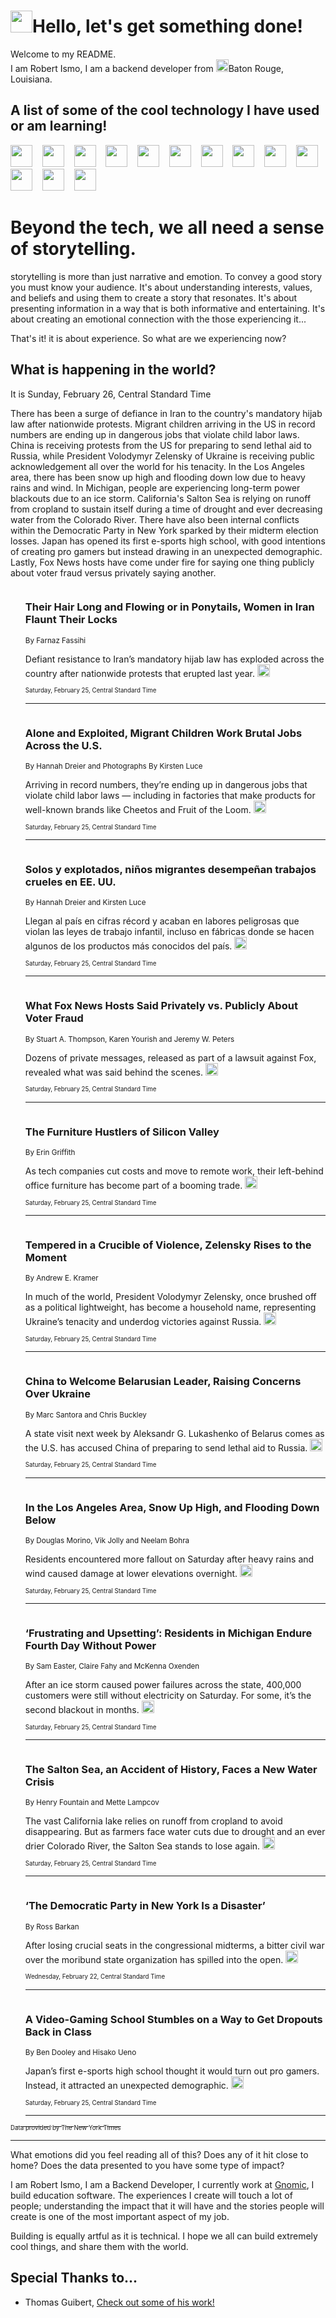 <h1><img src="https://emojis.slackmojis.com/emojis/images/1643514375/3493/hot-coffee.gif?1643514375" width="35"/>Hello, let's get something done!</h1>

<p>Welcome to my README.<br/>
I am Robert Ismo, I am a backend developer from <img src="https://emojis.slackmojis.com/emojis/images/1638395689/50435/moulin_rouge.png?1638395689" width="20"/>Baton Rouge, Louisiana.</p>
<h2>A list of some of the cool technology I have used or am learning!</h2>
<p>
<img src="https://emojis.slackmojis.com/emojis/images/1643516091/21142/meow_bongotap.gif?1643516091" width="35" alt="">
<img src="https://img.shields.io/badge/Favorite%20Frontend%20Framework-SvelteKit-f83903" alt="">
<img src="https://img.shields.io/badge/Second%20Favorite-Vue-40b581" alt="">
<img src="https://img.shields.io/badge/Most%20Used%20Runtime-Nodejs-78b061" alt="">
<img src="https://emojis.slackmojis.com/emojis/images/1643517416/34482/fire.gif?1643517416" width="35" alt="">
<img src="https://img.shields.io/badge/Javascript%20But%20Better-Typescript-0078ca" alt="">
<img src="https://img.shields.io/badge/Favorite%20Language-Elixir-3e244d" alt="">
<img src="https://img.shields.io/badge/Containerize%20Everything-Docker-6ac9ef" alt="">
<img src="https://emojis.slackmojis.com/emojis/images/1643514596/5999/meow_party.gif?1643514596" width="35" alt="">
<img src="https://img.shields.io/badge/API%20Love%20Language-Graphql-de32a5" alt="">
<img src="https://img.shields.io/badge/Our%20Favorite%20Version%20Controller-Git-e94f33" alt="">
<img src="https://img.shields.io/badge/Favorite%20Database-Redis-d42d1d" alt="">
<img src="https://emojis.slackmojis.com/emojis/images/1643514559/5584/deployparrot.gif?1643514559" width="35" alt="">
<img src="https://img.shields.io/badge/Container%20Interstate-RabbitMQ-f66200" alt="">
<img src="https://img.shields.io/badge/Gotta%20Learn-Kubernetes-316adf" alt="">
<img src="https://img.shields.io/badge/Really%20Mature%20Now-WASM-654fef" alt="">
<img src="https://emojis.slackmojis.com/emojis/images/1666642497/61942/dance_vibe.gif?1666642497" width="35" alt="">
<img src="https://img.shields.io/badge/For%20My%20M1-ARM64-657d96" alt="">
<img src="https://img.shields.io/badge/Loving%20This%20So%20Much-TailwindCSS-17bcb5" alt="">
<img src="https://img.shields.io/badge/Cool%20Build%20Tool-Vite-f9cb24" alt="">
<img src="https://emojis.slackmojis.com/emojis/images/1669231376/62819/working-on-it.gif?1669231376" width="35" alt="">
<img src="https://img.shields.io/badge/Fun%20and%20Easy%20Database-MongoDB-5f8c49" alt="">
<img src="https://img.shields.io/badge/JS%20Life%20Support-NPM-c73737" alt="">
<img src="https://img.shields.io/badge/I%20Liked%20It-DynamoDB-0073b9" alt="">
<img src="https://emojis.slackmojis.com/emojis/images/1643514045/46/question.gif?1643514045" width="35" alt="">
<img src="https://img.shields.io/badge/cool-React-60d6f9" alt="">
<img src="https://img.shields.io/badge/Future%20Big%20Project-Lambda-f37e00" alt="">
<img src="https://img.shields.io/badge/NPM%20But%20Better-PNPM-f1aa07" alt="">
<img src="https://emojis.slackmojis.com/emojis/images/1643514943/9662/fbwow.gif?1643514943" width="35" alt="">
<img src="https://img.shields.io/badge/First%20Language-C-662079" alt="">
<img src="https://img.shields.io/badge/Where%20I%20Deploy%20Frontend-Vercel-000000" alt="">
<img src="https://img.shields.io/badge/Who%20Does%20not%20Want%20an%20App-Swift-f9492a" alt="">
<img src="https://emojis.slackmojis.com/emojis/images/1643514058/151/javascript.png?1643514058" width="35" alt="">
<img src="https://img.shields.io/badge/cool-Python-fbd542" alt="">
<img src="https://img.shields.io/badge/Favorite%20Something-Stripe-656cdc" alt="">
<img src="https://img.shields.io/badge/Of%20Course-HTML5-ed6327" alt="">
<img src="https://emojis.slackmojis.com/emojis/images/1660415405/60731/bomb.gif?1660415405" width="35" alt="">
<img src="https://img.shields.io/badge/hate-CSS-2964ec" alt="">
<img src="https://img.shields.io/badge/Learning-CircleCI-141215" alt="">
<img src="https://img.shields.io/badge/Learning-Rust-fbbb3b" alt="">
<img src="https://emojis.slackmojis.com/emojis/images/1660415397/60712/writing-hand.gif?1660415397" width="35" alt="">
<img src="https://img.shields.io/badge/Dev%20Browser%20of%20Choice-Firefox-cc4e26" alt="">
<img src="https://img.shields.io/badge/Recoverying%20From%20Windows-UNIX-1781e3" alt="">
<img src="https://img.shields.io/badge/LOVE-LogSeq-90c1c2" alt="">
<img src="https://emojis.slackmojis.com/emojis/images/1643514066/223/kirby.gif?1643514066" width="35" alt="">
<img src="https://img.shields.io/badge/Daily%20Driver-MacOS-e6e6e8" alt="">
<img src="https://img.shields.io/badge/Git%20Server-Github-000000" alt="">
<img src="https://img.shields.io/badge/enjoyable-EC2-f17428" alt="">
<img src="https://emojis.slackmojis.com/emojis/images/1643514239/2069/excited.gif?1643514239" width="35" alt="">
</p>
<h1>Beyond the tech, we all need a sense of storytelling.</h1>
<p>storytelling is more than just narrative and emotion. To convey a good story you must know your audience. It's about understanding interests, values, and beliefs and using them to create a story that resonates. It's about presenting information in a way that is both informative and entertaining. It's about creating an emotional connection with the those experiencing it...</p>
<p>That's it! it is about experience. So what are we experiencing now?</p>
<h2>What is happening in the world?</h2>
<p>It is Sunday, February 26, Central Standard Time</p>
<p>
There has been a surge of defiance in Iran to the country&#39;s mandatory hijab law after nationwide protests. Migrant children arriving in the US in record numbers are ending up in dangerous jobs that violate child labor laws. China is receiving protests from the US for preparing to send lethal aid to Russia, while President Volodymyr Zelensky of Ukraine is receiving public acknowledgement all over the world for his tenacity. In the Los Angeles area, there has been snow up high and flooding down low due to heavy rains and wind. In Michigan, people are experiencing long-term power blackouts due to an ice storm. California&#39;s Salton Sea is relying on runoff from cropland to sustain itself during a time of drought and ever decreasing water from the Colorado River. There have also been internal conflicts within the Democratic Party in New York sparked by their midterm election losses. Japan has opened its first e-sports high school, with good intentions of creating pro gamers but instead drawing in an unexpected demographic. Lastly, Fox News hosts have come under fire for saying one thing publicly about voter fraud versus privately saying another.</p>
<ol>
<img src="https://img.shields.io/badge/-world-blue" alt="">
<h3>Their Hair Long and Flowing or in Ponytails, Women in Iran Flaunt Their Locks</h3>
<sub>By Farnaz Fassihi</sub>
<p>Defiant resistance to Iran’s mandatory hijab law has exploded across the country after nationwide protests that erupted last year.  <a href="https://nyti.ms/41sD8Nq"><img src="https://developer.nytimes.com/files/poweredby_nytimes_30b.png?v=1583354208352" height="20"></a></p>
<sub><sub>Saturday, February 25, Central Standard Time</sub></sub>
<hr/>
<img src="https://img.shields.io/badge/-us-blue" alt="">
<h3>Alone and Exploited, Migrant Children Work Brutal Jobs Across the U.S.</h3>
<sub>By Hannah Dreier and Photographs By Kirsten Luce</sub>
<p>Arriving in record numbers, they’re ending up in dangerous jobs that violate child labor laws — including in factories that make products for well-known brands like Cheetos and Fruit of the Loom.  <a href="https://nyti.ms/3IPNJd9"><img src="https://developer.nytimes.com/files/poweredby_nytimes_30b.png?v=1583354208352" height="20"></a></p>
<sub><sub>Saturday, February 25, Central Standard Time</sub></sub>
<hr/>
<img src="https://img.shields.io/badge/-espanol-blue" alt="">
<h3>Solos y explotados, niños migrantes desempeñan trabajos crueles en EE. UU.</h3>
<sub>By Hannah Dreier and Kirsten Luce</sub>
<p>Llegan al país en cifras récord y acaban en labores peligrosas que violan las leyes de trabajo infantil, incluso en fábricas donde se hacen algunos de los productos más conocidos del país.  <a href="https://nyti.ms/3SrLUaC"><img src="https://developer.nytimes.com/files/poweredby_nytimes_30b.png?v=1583354208352" height="20"></a></p>
<sub><sub>Saturday, February 25, Central Standard Time</sub></sub>
<hr/>
<img src="https://img.shields.io/badge/-business-blue" alt="">
<h3>What Fox News Hosts Said Privately vs. Publicly About Voter Fraud</h3>
<sub>By Stuart A. Thompson, Karen Yourish and Jeremy W. Peters</sub>
<p>Dozens of private messages, released as part of a lawsuit against Fox, revealed what was said behind the scenes.  <a href="https://nyti.ms/3SBlfYT"><img src="https://developer.nytimes.com/files/poweredby_nytimes_30b.png?v=1583354208352" height="20"></a></p>
<sub><sub>Saturday, February 25, Central Standard Time</sub></sub>
<hr/>
<img src="https://img.shields.io/badge/-technology-blue" alt="">
<h3>The Furniture Hustlers of Silicon Valley</h3>
<sub>By Erin Griffith</sub>
<p>As tech companies cut costs and move to remote work, their left-behind office furniture has become part of a booming trade.  <a href="https://nyti.ms/3m6WyYf"><img src="https://developer.nytimes.com/files/poweredby_nytimes_30b.png?v=1583354208352" height="20"></a></p>
<sub><sub>Saturday, February 25, Central Standard Time</sub></sub>
<hr/>
<img src="https://img.shields.io/badge/-world-blue" alt="">
<h3>Tempered in a Crucible of Violence, Zelensky Rises to the Moment</h3>
<sub>By Andrew E. Kramer</sub>
<p>In much of the world, President Volodymyr Zelensky, once brushed off as a political lightweight, has become a household name, representing Ukraine’s tenacity and underdog victories against Russia.  <a href="https://nyti.ms/3m4Fxhd"><img src="https://developer.nytimes.com/files/poweredby_nytimes_30b.png?v=1583354208352" height="20"></a></p>
<sub><sub>Saturday, February 25, Central Standard Time</sub></sub>
<hr/>
<img src="https://img.shields.io/badge/-world-blue" alt="">
<h3>China to Welcome Belarusian Leader, Raising Concerns Over Ukraine</h3>
<sub>By Marc Santora and Chris Buckley</sub>
<p>A state visit next week by Aleksandr G. Lukashenko of Belarus comes as the U.S. has accused China of preparing to send lethal aid to Russia.  <a href="https://nyti.ms/3IqsnTg"><img src="https://developer.nytimes.com/files/poweredby_nytimes_30b.png?v=1583354208352" height="20"></a></p>
<sub><sub>Saturday, February 25, Central Standard Time</sub></sub>
<hr/>
<img src="https://img.shields.io/badge/-us-blue" alt="">
<h3>In the Los Angeles Area, Snow Up High, and Flooding Down Below</h3>
<sub>By Douglas Morino, Vik Jolly and Neelam Bohra</sub>
<p>Residents encountered more fallout on Saturday after heavy rains and wind caused damage at lower elevations overnight.  <a href="https://nyti.ms/41vhkAP"><img src="https://developer.nytimes.com/files/poweredby_nytimes_30b.png?v=1583354208352" height="20"></a></p>
<sub><sub>Saturday, February 25, Central Standard Time</sub></sub>
<hr/>
<img src="https://img.shields.io/badge/-us-blue" alt="">
<h3>‘Frustrating and Upsetting’: Residents in Michigan Endure Fourth Day Without Power</h3>
<sub>By Sam Easter, Claire Fahy and McKenna Oxenden</sub>
<p>After an ice storm caused power failures across the state, 400,000 customers were still without electricity on Saturday. For some, it’s the second blackout in months.  <a href="https://nyti.ms/3KyqGWC"><img src="https://developer.nytimes.com/files/poweredby_nytimes_30b.png?v=1583354208352" height="20"></a></p>
<sub><sub>Saturday, February 25, Central Standard Time</sub></sub>
<hr/>
<img src="https://img.shields.io/badge/-climate-blue" alt="">
<h3>The Salton Sea, an Accident of History, Faces a New Water Crisis</h3>
<sub>By Henry Fountain and Mette Lampcov</sub>
<p>The vast California lake relies on runoff from cropland to avoid disappearing. But as farmers face water cuts due to drought and an ever drier Colorado River, the Salton Sea stands to lose again.  <a href="https://nyti.ms/3Svu06A"><img src="https://developer.nytimes.com/files/poweredby_nytimes_30b.png?v=1583354208352" height="20"></a></p>
<sub><sub>Saturday, February 25, Central Standard Time</sub></sub>
<hr/>
<img src="https://img.shields.io/badge/-magazine-blue" alt="">
<h3>‘The Democratic Party in New York Is a Disaster’</h3>
<sub>By Ross Barkan</sub>
<p>After losing crucial seats in the congressional midterms, a bitter civil war over the moribund state organization has spilled into the open.  <a href="https://nyti.ms/3IqIzns"><img src="https://developer.nytimes.com/files/poweredby_nytimes_30b.png?v=1583354208352" height="20"></a></p>
<sub><sub>Wednesday, February 22, Central Standard Time</sub></sub>
<hr/>
<img src="https://img.shields.io/badge/-business-blue" alt="">
<h3>A Video-Gaming School Stumbles on a Way to Get Dropouts Back in Class</h3>
<sub>By Ben Dooley and Hisako Ueno</sub>
<p>Japan’s first e-sports high school thought it would turn out pro gamers. Instead, it attracted an unexpected demographic.  <a href="https://nyti.ms/3SvZSYV"><img src="https://developer.nytimes.com/files/poweredby_nytimes_30b.png?v=1583354208352" height="20"></a></p>
<sub><sub>Saturday, February 25, Central Standard Time</sub></sub>
<hr/>
</ol>
<a href="https://developer.nytimes.com"><sub><sub>Data provided by The New York Times</sub></sub></a>
<hr/>
<p>What emotions did you feel reading all of this? Does any of it hit close to home? Does the data presented to you have some type of impact?</p>
<p>I am Robert Ismo, I am a Backend Developer, I currently work at <a href="https://gnomic.education/">Gnomic</a>, I build education software. The experiences I create will touch a lot of people; understanding the impact that it will have and the stories people will create is one of the most important aspect of my job.</p>
<p>Building is equally artful as it is technical. I hope we all can build extremely cool things, and share them with the world.</p>
<h2>Special Thanks to...</h2>
<ul>
<li>Thomas Guibert, <a href="https://github.com/thmsgbrt/thmsgbrt">Check out some of his work!</a></li>
</ul>